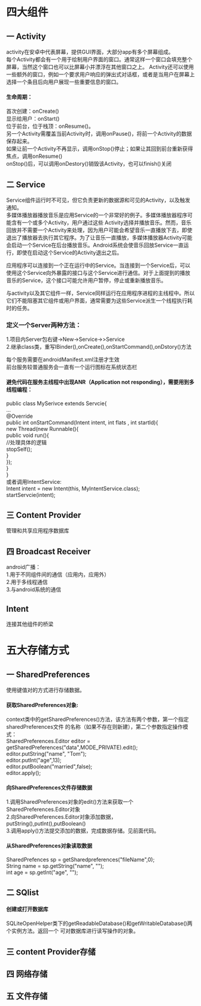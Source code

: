 # 四大组件
## 一 Activity
activity在安卓中代表屏幕，提供GUI界面，大部分app有多个屏幕组成。  
每个Activity都会有一个用于绘制用户界面的窗口。通常这样一个窗口会填充整个屏幕，当然这个窗口也可以比屏幕小并漂浮在其他窗口之上。 Activity还可以使用一些额外的窗口，例如一个要求用户响应的弹出式对话框，或者是当用户在屏幕上选择一个条目后向用户展现一些重要信息的窗口。
#### 生命周期：  
首次创建：onCreate()  
显示给用户：onStart()  
位于前台，位于栈顶：onResume()。  
另一个Activity需覆盖当前Activity时，调用onPause()，将前一个Activity的数据保存起来。  
如果让前一个Activity不再显示，调用onStop()停止；如果让其回到前台重新获得焦点，调用onResume()  
onStop()后，可以调用onDestory()销毁该Activity，也可以finish()关闭
## 二 Service
Service组件运行时不可见，但它负责更新的数据源和可见的Activity，以及触发通知。  
多媒体播放器播放音乐是应用Service的一个非常好的例子。多媒体播放器程序可能含有一个或多个Activity，用户通过这些 Activity选择并播放音乐。然而，音乐回放并不需要一个Activity来处理，因为用户可能会希望音乐一直播放下去，即使退出了播放器去执行其它程序。为了让音乐一直播放，多媒体播放器Activity可能会启动一个Service在后台播放音乐。Android系统会使音乐回放Service一直运行，即使在启动这个Service的Activity退出之后。

应用程序可以连接到一个正在运行中的Service。当连接到一个Service后，可以使用这个Service向外暴露的接口与这个Service进行通信。对于上面提到的播放音乐的Service，这个接口可能允许用户暂停，停止或重新播放音乐。

与activity以及其它组件一样，Service同样运行在应用程序进程的主线程中。所以它们不能阻塞其它组件或用户界面，通常需要为这些Service派生一个线程执行耗时的任务。
### 定义一个Server两种方法：  
1.项目内Server包右键->New->Service->>Service  
2.继承class类，重写IBinder(),onCreate(),onStartCommand(),onDstory()方法

每个服务需要在androidManifest.xml注册才生效  
前台服务较普通服务会一直有一个运行图标在系统状态栏

#### 避免代码在服务主线程中出现ANR（Application not responding），需要用到多线程编程：  
public class MySerivce extends Servcie{  
	...  
	@Override  
	public int onStartCommand(Intent intent, int flats , int startId){  
     new Thread(new Runnable(){  
			public void run(){  
				//处理具体的逻辑  
				stopSelf();  
			}  
		});  
	}  
}  
或者调用IntentService:  
Intent intent = new Intent(this, MyIntentService.class);  
startServcie(intent);
## 三 Content Provider
管理和共享应用程序数据库
## 四 Broadcast Receiver
android广播：  
1.用于不同组件间的通信（应用内，应用外）  
2.用于多线程通信  
3.与android系统的通信  
## Intent
连接其他组件的桥梁
# 五大存储方式
## 一 SharedPreferences
使用键值对的方式进行存储数据。  

#### 获取SharedPreferences对象:  
context类中的getSharedPreferences()方法，该方法有两个参数，第一个指定sharedPreferences文件
的名称（如果不存在则新建），第二个参数指定操作模式：  
SharedPreferences.Editor editor = getSharedPreferences("data",MODE_PRIVATE).edit();  
editor.putString("name", "Tom");  
editor.putInt("age",13);  
editor.putBoolean("married",false);  
editor.apply();  
#### 向SharedPreferences文件存储数据
1.调用SharedPreferences对象的edit()方法来获取一个SharedPreferences.Editor对象  
2.向SharedPreferences.Editor对象添加数据，putString(),putInt(),putBoolean()  
3.调用apply()方法提交添加的数据，完成数据存储。见前面代码。
#### 从SharedPreferences对象读取数据
SharedPrefences sp = getSharedpreferences("fileName",0);  
String name = sp.getString("name", "");  
int age = sp.getInt("age", "");
## 二 SQlist
#### 创建或打开数据库
SQLiteOpenHelper类下的getReadableDatabase()和getWritableDatabase()两个实例方法。返回一个
可对数据库进行读写操作的对象。
## 三 content Provider存储
## 四 网络存储
## 五 文件存储
